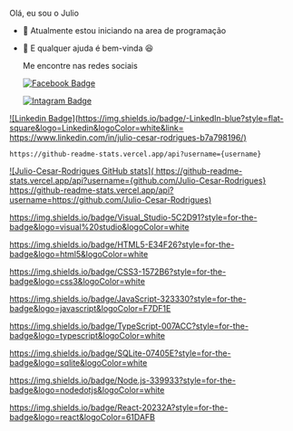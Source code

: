 Olá, eu sou o Julio


- 🌱 Atualmente estou iniciando na area de programação 
- 👯 E qualquer ajuda é bem-vinda
  :satisfied:
  
  Me encontre nas redes sociais
  
  [![Facebook
  Badge](https://img.shields.io/badge/Facebook-1877F2?style=for-the-badge&logo=facebook&logoColor=whitee&link=https://www.facebook.com/julio.c.rodrigues.16)](https://www.facebook.com/julio.c.rodrigues.16)
  
    [![Intagram
  Badge](https://img.shields.io/badge/Instagram-E4405F?style=for-the-badge&logo=instagram&logoColor=white&link=https://www.instagram.com/jullio_czar/)](https://www.instagram.com/jullio_czar/)
  

[![Linkedin Badge](https://img.shields.io/badge/-LinkedIn-blue?style=flat-square&logo=Linkedin&logoColor=white&link= https://www.linkedin.com/in/julio-cesar-rodrigues-b7a798196/)]( https://www.linkedin.com/in/julio-cesar-rodrigues-b7a798196/)

	https://github-readme-stats.vercel.app/api?username={username}

[![Julio-Cesar-Rodrigues GitHub stats](	https://github-readme-stats.vercel.app/api?username={github.com/Julio-Cesar-Rodrigues} https://github-readme-stats.vercel.app/api?username=https://github.com/Julio-Cesar-Rodrigues)](https://github.com/https://github.com/Julio-Cesar-Rodrigues/github-readme-stats)


https://img.shields.io/badge/Visual_Studio-5C2D91?style=for-the-badge&logo=visual%20studio&logoColor=white

https://img.shields.io/badge/HTML5-E34F26?style=for-the-badge&logo=html5&logoColor=white

https://img.shields.io/badge/CSS3-1572B6?style=for-the-badge&logo=css3&logoColor=white

https://img.shields.io/badge/JavaScript-323330?style=for-the-badge&logo=javascript&logoColor=F7DF1E

https://img.shields.io/badge/TypeScript-007ACC?style=for-the-badge&logo=typescript&logoColor=white

https://img.shields.io/badge/SQLite-07405E?style=for-the-badge&logo=sqlite&logoColor=white

https://img.shields.io/badge/Node.js-339933?style=for-the-badge&logo=nodedotjs&logoColor=white

https://img.shields.io/badge/React-20232A?style=for-the-badge&logo=react&logoColor=61DAFB
	


